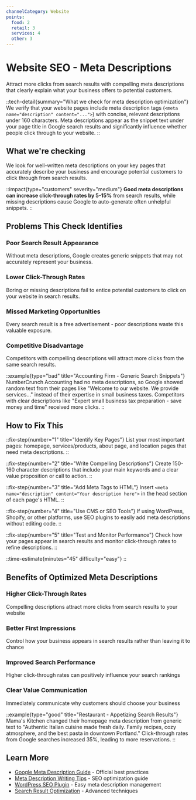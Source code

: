 ```yaml
---
channelCategory: Website
points:
  food: 2
  retail: 3
  services: 4
  other: 3
---
```


# Website SEO - Meta Descriptions

Attract more clicks from search results with compelling meta descriptions that clearly explain what your business offers to potential customers.

::tech-detail{summary="What we check for meta description optimization"}
We verify that your website pages include meta description tags (`<meta name="description" content="...">`) with concise, relevant descriptions under 160 characters. Meta descriptions appear as the snippet text under your page title in Google search results and significantly influence whether people click through to your website.
::

## What we're checking

We look for well-written meta descriptions on your key pages that accurately describe your business and encourage potential customers to click through from search results.

::impact{type="customers" severity="medium"}
**Good meta descriptions can increase click-through rates by 5-15%** from search results, while missing descriptions cause Google to auto-generate often unhelpful snippets.
::

## Problems This Check Identifies

### Poor Search Result Appearance
Without meta descriptions, Google creates generic snippets that may not accurately represent your business.

### Lower Click-Through Rates
Boring or missing descriptions fail to entice potential customers to click on your website in search results.

### Missed Marketing Opportunities
Every search result is a free advertisement - poor descriptions waste this valuable exposure.

### Competitive Disadvantage
Competitors with compelling descriptions will attract more clicks from the same search results.

::example{type="bad" title="Accounting Firm - Generic Search Snippets"}
NumberCrunch Accounting had no meta descriptions, so Google showed random text from their pages like "Welcome to our website. We provide services..." instead of their expertise in small business taxes. Competitors with clear descriptions like "Expert small business tax preparation - save money and time" received more clicks.
::

## How to Fix This

::fix-step{number="1" title="Identify Key Pages"}
List your most important pages: homepage, services/products, about page, and location pages that need meta descriptions.
::

::fix-step{number="2" title="Write Compelling Descriptions"}
Create 150-160 character descriptions that include your main keywords and a clear value proposition or call to action.
::

::fix-step{number="3" title="Add Meta Tags to HTML"}
Insert `<meta name="description" content="Your description here">` in the head section of each page's HTML.
::

::fix-step{number="4" title="Use CMS or SEO Tools"}
If using WordPress, Shopify, or other platforms, use SEO plugins to easily add meta descriptions without editing code.
::

::fix-step{number="5" title="Test and Monitor Performance"}
Check how your pages appear in search results and monitor click-through rates to refine descriptions.
::

::time-estimate{minutes="45" difficulty="easy"}
::

## Benefits of Optimized Meta Descriptions

### Higher Click-Through Rates
Compelling descriptions attract more clicks from search results to your website

### Better First Impressions
Control how your business appears in search results rather than leaving it to chance

### Improved Search Performance
Higher click-through rates can positively influence your search rankings

### Clear Value Communication
Immediately communicate why customers should choose your business

::example{type="good" title="Restaurant - Appetizing Search Results"}
Mama's Kitchen changed their homepage meta description from generic text to "Authentic Italian cuisine made fresh daily. Family recipes, cozy atmosphere, and the best pasta in downtown Portland." Click-through rates from Google searches increased 35%, leading to more reservations.
::

## Learn More

- [Google Meta Description Guide](https://developers.google.com/search/docs/appearance/snippet) - Official best practices
- [Meta Description Writing Tips](https://moz.com/learn/seo/meta-description) - SEO optimization guide
- [WordPress SEO Plugin](https://wordpress.org/plugins/wordpress-seo/) - Easy meta description management
- [Search Result Optimization](https://backlinko.com/meta-description-seo) - Advanced techniques 